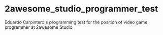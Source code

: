 # 2awesome_studio_programmer_test
Eduardo Carpintero's programming test for the position of video game programmer at 2awesome Studio
